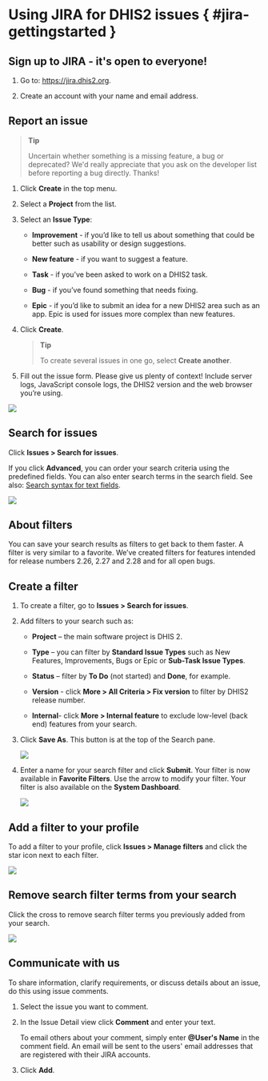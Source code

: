 # Using JIRA for DHIS2 issues { #jira-gettingstarted } 

## Sign up to JIRA - it's open to everyone\!

1.  Go to: <https://jira.dhis2.org>.

2.  Create an account with your name and email address.

## Report an issue

> **Tip**
> 
> Uncertain whether something is a missing feature, a bug or deprecated?
> We'd really appreciate that you ask on the developer list before
> reporting a bug directly. Thanks\!

1.  Click **Create** in the top menu.

2.  Select a **Project** from the list.

3.  Select an **Issue Type**:
    
      - **Improvement** - if you’d like to tell us about something that
        could be better such as usability or design suggestions.
    
      - **New feature** - if you want to suggest a feature.
    
      - **Task** - if you’ve been asked to work on a DHIS2 task.
    
      - **Bug** - if you’ve found something that needs fixing.
    
      - **Epic** - if you’d like to submit an idea for a new DHIS2 area
        such as an app. Epic is used for issues more complex than new
        features.

4.  Click **Create**.
    
    > **Tip**
    > 
    > To create several issues in one go, select **Create another**.

5.  Fill out the issue form. Please give us plenty of context\! Include
    server logs, JavaScript console logs, the DHIS2 version and the web
    browser you’re using.


![](resources/images/jira_create_issue.png)

## Search for issues

Click **Issues \> Search for issues**.

If you click **Advanced**, you can order your search criteria using the
predefined fields. You can also enter search terms in the search field.
See also: [Search syntax for text
fields](https://confluence.atlassian.com/jirasoftwareserver072/search-syntax-for-text-fields-829057414.html).

![](resources/images/jira_search_issues.png)

## About filters

You can save your search results as filters to get back to them faster.
A filter is very similar to a favorite. We’ve created filters for
features intended for release numbers 2.26, 2.27 and 2.28 and for all
open bugs.

## Create a filter

1.  To create a filter, go to **Issues \> Search for issues**.

2.  Add filters to your search such as:
    
      - **Project** – the main software project is DHIS 2.
    
      - **Type** – you can filter by **Standard Issue Types** such as
        New Features, Improvements, Bugs or Epic or **Sub-Task Issue
        Types**.
    
      - **Status** – filter by **To Do** (not started) and **Done**, for
        example.
    
      - **Version** - click **More \> All Criteria \> Fix version** to
        filter by DHIS2 release number.
    
      - **Internal**- click **More \> Internal feature** to exclude
        low-level (back end) features from your search.

3.  Click **Save As**. This button is at the top of the Search pane.
    
    ![](resources/images/jira_save.png)

4.  Enter a name for your search filter and click **Submit**. Your
    filter is now available in **Favorite Filters**. Use the arrow to
    modify your filter. Your filter is also available on the **System
    Dashboard**.
    
    ![](resources/images/jira_favorite_filters.png)

## Add a filter to your profile

To add a filter to your profile, click **Issues \> Manage filters** and
click the star icon next to each filter.

![](resources/images/jira_manage_filters.png)

## Remove search filter terms from your search

Click the cross to remove search filter terms you previously added from
your search.

![](resources/images/jira_remove_filters.png)

## Communicate with us

To share information, clarify requirements, or discuss details about an
issue, do this using issue comments.

1.  Select the issue you want to comment.

2.  In the Issue Detail view click **Comment** and enter your text.
    
    To email others about your comment, simply enter **@User's Name** in
    the comment field. An email will be sent to the users' email
    addresses that are registered with their JIRA accounts.

3.  Click **Add**.
